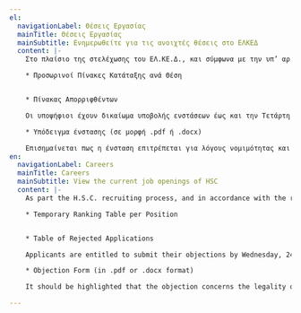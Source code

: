 ```yaml
---
el:
  navigationLabel: Θέσεις Εργασίας
  mainTitle: Θέσεις Εργασίας
  mainSubtitle: Ενημερωθείτε για τις ανοιχτές θέσεις στο ΕΛΚΕΔ
  content: |-
    Στο πλαίσιο της στελέχωσης του ΕΛ.ΚΕ.Δ., και σύμφωνα με την υπ’ αρ. οικ.129/19-2-2021 [Προκήρυξη](https://res.cloudinary.com/front-end-matters/image/upload/v1614419555/hellenic-space-center/%CE%A0%CF%81%CE%BF%CE%BA%CE%AE%CF%81%CF%85%CE%BE%CE%B7.pdf) (Τεύχος Προκηρύξεων Α.Σ.Ε.Π. 8/26.02.2021), ανακοινώνονται τα αποτελέσματα της αξιολόγησης των αιτήσεων των υποψηφίων για την πλήρωση δέκα (10) θέσεων Ειδικού Επιστημονικού Προσωπικού.

    * Προσωρινοί Πίνακες Κατάταξης ανά Θέση


    * Πίνακας Απορριφθέντων

    Οι υποψήφιοι έχουν δικαίωμα υποβολής ενστάσεων έως και την Τετάρτη 24 Νοεμβρίου 2021, ως τις 23:59, **αποκλειστικά με ηλεκτρονική αλληλογραφία**, αποστέλλοντας συμπληρωμένο το Υπόδειγμα Ένστασης στη Γραμματεία του ΕΛ.ΚΕ.Δ. στη διεύθυνση ηλ. ταχ. [sec@hsc.gov.gr](mailto:sec@hsc.gov.gr).

    * Υπόδειγμα ένστασης (σε μορφή .pdf ή .docx)

    Επισημαίνεται πως η ένσταση επιτρέπεται για λόγους νομιμότητας και όχι για την ουσιαστική εκτίμηση της Επιτροπής Αξιολόγησης και Επιλογής.
en:
  navigationLabel: Careers
  mainTitle: Careers
  mainSubtitle: View the current job openings of HSC
  content: |-
    As part the H.S.C. recruiting process, and in accordance with the relevant [Proclamation](https://res.cloudinary.com/front-end-matters/image/upload/v1614419555/hellenic-space-center/%CE%A0%CF%81%CE%BF%CE%BA%CE%AE%CF%81%CF%85%CE%BE%CE%B7.pdf), the evaluation results of the applications for ten (10) positions of Special Scientific Personnel have been announced.

    * Temporary Ranking Table per Position


    * Table of Rejected Applications

    Applicants are entitled to submit their objections by Wednesday, 24th of November 2021, until 23:59, **via e-mail exclusively**, by sending a filled Objection Form at the H.S.C. Secretary, at [sec@hsc.gov.gr](mailto:sec@hsc.gov.gr).

    * Objection Form (in .pdf or .docx format)

    It should be highlighted that the objection concerns the legality of the application and not the evaluation assessment of the Evaluation and Selection Commitee.

---
```

